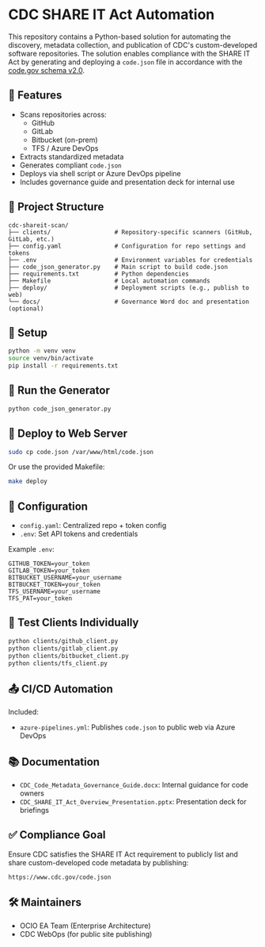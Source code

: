 
# CDC SHARE IT Act Automation

This repository contains a Python-based solution for automating the discovery, metadata collection, and publication of CDC's custom-developed software repositories. The solution enables compliance with the SHARE IT Act by generating and deploying a `code.json` file in accordance with the [code.gov schema v2.0](https://code.gov/meta/schema/2.0.0/schema.json).

## 🚀 Features

- Scans repositories across:
  - GitHub
  - GitLab
  - Bitbucket (on-prem)
  - TFS / Azure DevOps
- Extracts standardized metadata
- Generates compliant `code.json`
- Deploys via shell script or Azure DevOps pipeline
- Includes governance guide and presentation deck for internal use

## 📁 Project Structure

```
cdc-shareit-scan/
├── clients/                  # Repository-specific scanners (GitHub, GitLab, etc.)
├── config.yaml               # Configuration for repo settings and tokens
├── .env                      # Environment variables for credentials
├── code_json_generator.py    # Main script to build code.json
├── requirements.txt          # Python dependencies
├── Makefile                  # Local automation commands
├── deploy/                   # Deployment scripts (e.g., publish to web)
└── docs/                     # Governance Word doc and presentation (optional)
```

## 🧰 Setup

```bash
python -m venv venv
source venv/bin/activate
pip install -r requirements.txt
```

## 🔄 Run the Generator

```bash
python code_json_generator.py
```

## 🚢 Deploy to Web Server

```bash
sudo cp code.json /var/www/html/code.json
```

Or use the provided Makefile:

```bash
make deploy
```

## 🔐 Configuration

- `config.yaml`: Centralized repo + token config
- `.env`: Set API tokens and credentials

Example `.env`:
```
GITHUB_TOKEN=your_token
GITLAB_TOKEN=your_token
BITBUCKET_USERNAME=your_username
BITBUCKET_TOKEN=your_token
TFS_USERNAME=your_username
TFS_PAT=your_token
```

## 🧪 Test Clients Individually

```bash
python clients/github_client.py
python clients/gitlab_client.py
python clients/bitbucket_client.py
python clients/tfs_client.py
```

## 📤 CI/CD Automation

Included:
- `azure-pipelines.yml`: Publishes `code.json` to public web via Azure DevOps

## 📚 Documentation

- `CDC_Code_Metadata_Governance_Guide.docx`: Internal guidance for code owners
- `CDC_SHARE_IT_Act_Overview_Presentation.pptx`: Presentation deck for briefings

## ✅ Compliance Goal

Ensure CDC satisfies the SHARE IT Act requirement to publicly list and share custom-developed code metadata by publishing:

```
https://www.cdc.gov/code.json
```

## 🛠 Maintainers

- OCIO EA Team (Enterprise Architecture)
- CDC WebOps (for public site publishing)


